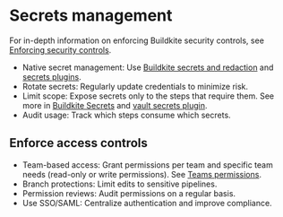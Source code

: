 # Secrets management

For in-depth information on enforcing Buildkite security controls, see [Enforcing security controls](/docs/pipelines/security/enforcing-security-controls).

* Native secret management: Use [Buildkite secrets and redaction](/docs/pipelines/security/secrets/buildkite-secrets) and [secrets plugins](/docs/pipelines/integrations/plugins/directory).
* Rotate secrets: Regularly update credentials to minimize risk.
* Limit scope: Expose secrets only to the steps that require them. See more in [Buildkite Secrets](/docs/pipelines/security/secrets/buildkite-secrets#use-a-buildkite-secret-in-a-job) and [vault secrets plugin](https://buildkite.com/resources/plugins/buildkite-plugins/vault-secrets-buildkite-plugin/).
* Audit usage: Track which steps consume which secrets.

## Enforce access controls

* Team-based access: Grant permissions per team and specific team needs (read-only or write permissions). See [Teams permissions](/docs/platform/team-management/permissions).
* Branch protections: Limit edits to sensitive pipelines.
* Permission reviews: Audit permissions on a regular basis.
* Use SSO/SAML: Centralize authentication and improve compliance.
